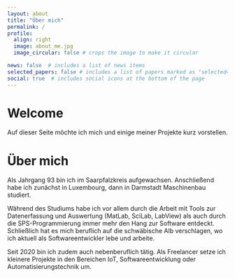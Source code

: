 ```yaml
---
layout: about
title: "Über mich"
permalink: /
profile:
  align: right
  image: about_me.jpg
  image_circular: false # crops the image to make it circular

news: false  # includes a list of news items
selected_papers: false # includes a list of papers marked as "selected={true}"
social: true  # includes social icons at the bottom of the page
---
```


# Welcome

Auf dieser Seite möchte ich mich und einige meiner Projekte kurz vorstellen.

# Über mich

Als Jahrgang 93 bin ich im Saarpfalzkreis aufgewachsen.
Anschließend habe ich zunächst in Luxembourg, dann in Darmstadt Maschinenbau studiert.

Während des Studiums habe ich vor allem durch die Arbeit mit Tools zur Datenerfassung und Auswertung (MatLab, SciLab, LabView) als auch durch die SPS-Programmierung immer mehr den Hang zur Software entdeckt.
Schließlich hat es mich beruflich auf die schwäbische Alb verschlagen, wo ich aktuell als Softwareentwickler lebe und arbeite.

Seit 2020 bin ich zudem auch nebenberuflich tätig.
Als Freelancer setze ich kleinere Projekte in den Bereichen IoT, Softwareentwicklung oder Automatisierungstechnik um.
